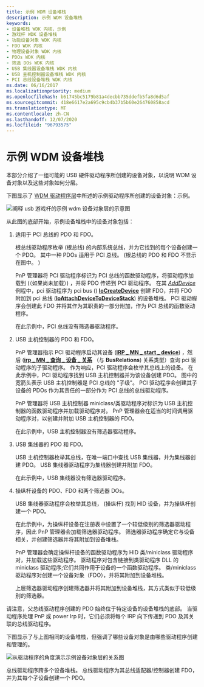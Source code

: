 ```yaml
---
title: 示例 WDM 设备堆栈
description: 示例 WDM 设备堆栈
keywords:
- 设备堆栈 WDK 内核，示例
- 游戏杆 WDK 设备堆栈
- 功能设备对象 WDK 内核
- FDO WDK 内核
- 物理设备对象 WDK 内核
- PDOs WDK 内核
- 筛选 DOs WDK 内核
- USB 集线器设备堆栈 WDK 内核
- USB 主机控制器设备堆栈 WDK 内核
- PCI 总线设备堆栈 WDK 内核
ms.date: 06/16/2017
ms.localizationpriority: medium
ms.openlocfilehash: b61745bc5179b81a4decbb735ddefb5fa8d6d5af
ms.sourcegitcommit: 418e6617e2a695c9cb4b37b5b60e264760858acd
ms.translationtype: MT
ms.contentlocale: zh-CN
ms.lasthandoff: 12/07/2020
ms.locfileid: "96793575"
---
```

# <a name="example-wdm-device-stack"></a>示例 WDM 设备堆栈





本部分介绍了一组可能的 USB 硬件驱动程序所创建的设备对象，以说明 WDM 设备对象以及这些对象如何分层。

下图显示了 [WDM 驱动程序层](wdm-driver-layers---an-example.md)中所述的示例驱动程序所创建的设备对象：示例。

![阐释 usb 游戏杆的示例 wdm 设备对象层的示意图](images/joydobj.png)

从此图的底部开始，示例设备堆栈中的设备对象包括：

1.  适用于 PCI 总线的 PDO 和 FDO。

    根总线驱动程序枚举 (根总线) 的内部系统总线，并为它找到的每个设备创建一个 PDO。 其中一种 PDOs 适用于 PCI 总线。  (根总线的 PDO 和 FDO 不显示在图中。 ) 

    PnP 管理器将 PCI 驱动程序标识为 PCI 总线的函数驱动程序，将驱动程序加载到 (（如果尚未加载）) ，并将 PDO 传递到 PCI 驱动程序。 在其 [*AddDevice*](/windows-hardware/drivers/ddi/wdm/nc-wdm-driver_add_device) 例程中，pci 驱动程序为 pci bus () [**IoCreateDevice**](/windows-hardware/drivers/ddi/wdm/nf-wdm-iocreatedevice) 创建 FDO，并将 FDO 附加到 pci 总线 ([**IoAttachDeviceToDeviceStack**](/windows-hardware/drivers/ddi/wdm/nf-wdm-ioattachdevicetodevicestack)) 的设备堆栈。 PCI 驱动程序会创建此 FDO 并将其作为其职责的一部分附加，作为 PCI 总线的函数驱动程序。

    在此示例中，PCI 总线没有筛选器驱动程序。

2.  USB 主机控制器的 PDO 和 FDO。

    PnP 管理器指示 PCI 驱动程序启动其设备 ([**IRP \_ MN \_ start \_ device**](./irp-mn-start-device.md)) ，然后 ([**irp \_ MN \_ 查询 \_ 设备 \_ 关系**](./irp-mn-query-device-relations.md) （与 **BusRelations**) 关系类型）查询 pci 驱动程序的子驱动程序。 作为响应，PCI 驱动程序会枚举其总线上的设备。 在此示例中，PCI 驱动程序找到 USB 主机控制器并为该设备创建 PDO。 图中的宽箭头表示 USB 主机控制器是 PCI 总线的 "子级"。 PCI 驱动程序会创建其子设备的 PDOs 作为其责任的一部分作为 PCI 总线的总线驱动程序。

    PnP 管理器将 USB 主机控制器 miniclass/类驱动程序对标识为 USB 主机控制器的函数驱动程序并加载驱动程序对。 PnP 管理器会在适当的时间调用驱动程序对，以创建并附加 USB 主机控制器的 FDO。

    在此示例中，USB 主机控制器没有筛选器驱动程序。

3.  USB 集线器的 PDO 和 FDO。

    USB 主机控制器枚举其总线，在唯一端口中查找 USB 集线器，并为集线器创建 PDO。 USB 集线器驱动程序为集线器创建并附加 FDO。

    在此示例中，USB 集线器没有筛选器驱动程序。

4.  操纵杆设备的 PDO、FDO 和两个筛选器 DOs。

    USB 集线器驱动程序会枚举其总线， (操纵杆) 找到 HID 设备，并为操纵杆创建一个 PDO。

    在此示例中，为操纵杆设备在注册表中设置了一个较低级别的筛选器驱动程序，因此 PnP 管理器会加载筛选器驱动程序。 筛选器驱动程序确定它与设备相关，并创建筛选器并将其附加到设备堆栈。

    PnP 管理器会确定操纵杆设备的函数驱动程序为 HID 类/miniclass 驱动程序对，并加载这些驱动程序。 驱动程序对包含链接到类驱动程序 DLL 的 miniclass 驱动程序;它们共同作用于设备的一个函数驱动程序。 类/miniclass 驱动程序对创建一个设备对象（FDO），并将其附加到设备堆栈。

    上层筛选器驱动程序创建筛选器并将其附加到设备堆栈，其方式类似于较低级别的筛选器。

请注意，父总线驱动程序创建的 PDO 始终位于特定设备的设备堆栈的底部。 当驱动程序处理 PnP 或 power Irp 时，它们必须将每个 IRP 向下传递到 PDO 及其关联的总线驱动程序。

下图显示了与上图相同的设备堆栈，但强调了哪些设备对象是由哪些驱动程序创建和管理的。

![从驱动程序的角度演示示例设备对象层的关系图](images/joydobj2.png)

总线驱动程序跨多个设备堆栈。 总线驱动程序为其总线适配器/控制器创建 FDO，并为其每个子设备创建一个 PDO。

 

